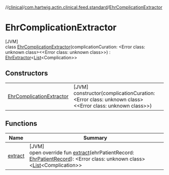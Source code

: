 //[clinical](../../../index.md)/[com.hartwig.actin.clinical.feed.standard](../index.md)/[EhrComplicationExtractor](index.md)

# EhrComplicationExtractor

[JVM]\
class [EhrComplicationExtractor](index.md)(complicationCuration: &lt;Error class: unknown class&gt;&lt;&lt;Error class: unknown class&gt;&gt;) : [EhrExtractor](../-ehr-extractor/index.md)&lt;[List](https://kotlinlang.org/api/latest/jvm/stdlib/kotlin.collections/-list/index.html)&lt;Complication&gt;&gt;

## Constructors

| | |
|---|---|
| [EhrComplicationExtractor](-ehr-complication-extractor.md) | [JVM]<br>constructor(complicationCuration: &lt;Error class: unknown class&gt;&lt;&lt;Error class: unknown class&gt;&gt;) |

## Functions

| Name | Summary |
|---|---|
| [extract](extract.md) | [JVM]<br>open override fun [extract](extract.md)(ehrPatientRecord: [EhrPatientRecord](../-ehr-patient-record/index.md)): &lt;Error class: unknown class&gt;&lt;[List](https://kotlinlang.org/api/latest/jvm/stdlib/kotlin.collections/-list/index.html)&lt;Complication&gt;&gt; |
